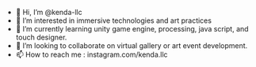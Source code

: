 - 👋 Hi, I’m @kenda-llc
- 👀 I’m interested in immersive technologies and art practices
- 🌱 I’m currently learning unity game engine, processing, java script, and touch designer.
- 💞️ I’m looking to collaborate on virtual gallery or art event development.
- 📫 How to reach me : instagram.com/kenda.llc

<!---
kenda-llc/kenda-llc is a ✨ special ✨ repository because its `README.md` (this file) appears on your GitHub profile.
You can click the Preview link to take a look at your changes.
--->
